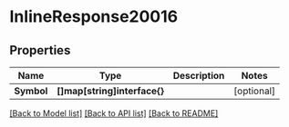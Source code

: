 # InlineResponse20016

## Properties

Name | Type | Description | Notes
------------ | ------------- | ------------- | -------------
**Symbol** | **[]map[string]interface{}** |  | [optional] 

[[Back to Model list]](../README.md#documentation-for-models) [[Back to API list]](../README.md#documentation-for-api-endpoints) [[Back to README]](../README.md)



